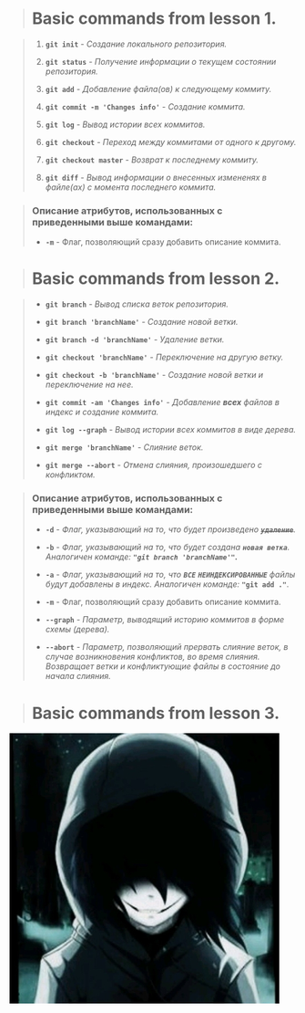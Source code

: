 ># Basic commands from lesson 1.

>1. **`git init`** - *Создание локального репозитория.*
>
>2. **`git status`** - *Получение информации о текущем состоянии репозитория.*
>
>3. **`git add`** - *Добавление файла(ов) к следующему коммиту.*
>
>4. **`git commit -m 'Changes info'`** - *Создание коммита.*
>
>5. **`git log`** - *Вывод истории всех коммитов.*
>
>6. **`git checkout`** - *Переход между коммитами от одного к другому.*
>
>7. **`git checkout master`** - *Возврат к последнему коммиту.*
>
>8. **`git diff`** - *Вывод информации о внесенных измененях в файле(ах) с момента последнего коммита.*

>### Описание атрибутов, использованных с приведенными выше командами:
>
>- **`-m`** - Флаг, позволяющий сразу добавить описание коммита.

># Basic commands from lesson 2.

>* **`git branch`** - *Вывод списка веток репозитория.*
>
>* **`git branch 'branchName'`** - *Создание новой ветки.*
>
>* **`git branch -d 'branchName'`** - *Удаление ветки.*
>
>* **`git checkout 'branchName'`** - *Переключение на другую ветку.*
>
>* **`git checkout -b 'branchName'`** - *Создание новой ветки и переключение на нее.*
>
>* **`git commit -am 'Changes info'`** - *Добавление **всех** файлов в индекс и создание коммита.*
>
>* **`git log --graph`** - *Вывод истории всех коммитов в виде дерева.*
>
>* **`git merge 'branchName'`** - *Слияние веток.*
>
>* **`git merge --abort`** - *Отмена слияния, произошедшего с конфликтом.*

>### Описание атрибутов, использованных с приведенными выше командами:
>
>- **`-d`** - *Флаг, указывающий на то, что будет произведено **~~`удаление`~~**.*
>
>- **`-b`** - *Флаг, указывающий на то, что будет создана **`новая ветка`**. Аналогичен команде:* ***`"git branch 'branchName'"`.***
>
>- **`-a`** - *Флаг, указывающий на то, что **`ВСЕ`** **`НЕИНДЕКСИРОВАННЫЕ`** файлы будут добавлены в индекс. Аналогичен команде:* **`"git add ."`**.
>
>- **`-m`** - Флаг, позволяющий сразу добавить описание коммита.
>
>- **`--graph`** - *Параметр, выводящий историю коммитов в форме схемы (дерева).*
>
>- **`--abort`** - *Параметр, позволяющий прервать слияние веток, в случае возникновения конфликтов, во время слияния. Возвращает ветки и конфликтующие файлы в состояние до начала слияния.*

># Basic commands from lesson 3.
![picture](img.jpg) 

